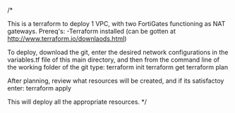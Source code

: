 /*

This is a terraform to deploy 1 VPC, with two FortiGates functioning as NAT
gateways. Prereq's:
-Terraform installed (can be gotten at http://www.terraform.io/downlaods.html)

To deploy, download the git, enter the desired network configurations in the 
variables.tf file of this main directory, and then from the command line of 
the working folder of the git type:
terraform init
terraform get
terraform plan

After planning, review what resources will be created, and if its satisfactoy
enter:
terraform apply

This will deploy all the appropriate resources. */
